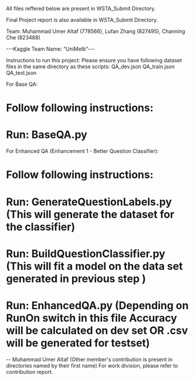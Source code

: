 All files reffered below are present in WSTA_Submit Directory.

Final Project report is also available in WSTA_Submit Directory.

Team:
Muhammad Umer Altaf (778566),
Lufan Zhang (827495),
Channing Che (823488)

---Kaggle Team Name: “UniMelb”---

Instructions to run this project:
Please ensure you have following dataset files in the same directory as these scripts:
QA_dev.json
QA_train.json
QA_test.json



For Base QA:
# Follow following instructions:
# Run: BaseQA.py

For Enhanced QA (Enhancement 1 - Better Question Classifier):
# Follow following instructions:
# Run: GenerateQuestionLabels.py (This will generate the dataset for the classifier)
# Run: BuildQuestionClassifier.py (This will fit a model on the data set generated in previous step )
# Run: EnhancedQA.py (Depending on RunOn switch in this file Accuracy will be calculated on dev set OR .csv will be generated for testset)

-- Muhammad Umer Altaf
(Other member's contribution is present in directories named by their first name)
For work division, please refer to contribution report.
